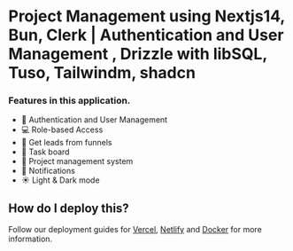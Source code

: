 # Project Management using Nextjs14, Bun, Clerk | Authentication and User Management , Drizzle with libSQL, Tuso, Tailwindm, shadcn


### Features in this application.
- 🏢 Authentication and User Management 
- 💻 Role-based Access
- 📢 Get leads from funnels
- 🎨 Task board
- 📂 Project management system
- 🔗 Notifications
- ☀️ Light & Dark mode


## How do I deploy this?

Follow our deployment guides for [Vercel](https://create.t3.gg/en/deployment/vercel), [Netlify](https://create.t3.gg/en/deployment/netlify) and [Docker](https://create.t3.gg/en/deployment/docker) for more information.
